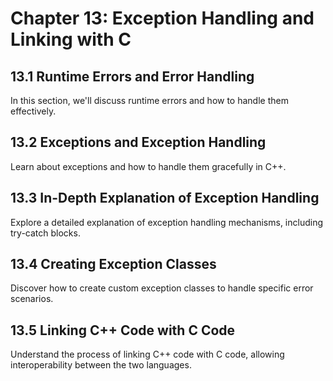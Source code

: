 # Chapter 13: Exception Handling and Linking with C

## 13.1 Runtime Errors and Error Handling

In this section, we'll discuss runtime errors and how to handle them effectively.

## 13.2 Exceptions and Exception Handling

Learn about exceptions and how to handle them gracefully in C++.

## 13.3 In-Depth Explanation of Exception Handling

Explore a detailed explanation of exception handling mechanisms, including try-catch blocks.

## 13.4 Creating Exception Classes

Discover how to create custom exception classes to handle specific error scenarios.

## 13.5 Linking C++ Code with C Code

Understand the process of linking C++ code with C code, allowing interoperability between the two languages.
